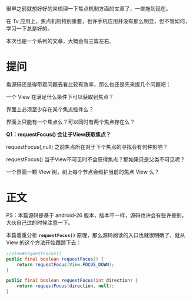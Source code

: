 很早之前就想好好的来梳理一下焦点机制方面的文章了，一直拖到现在。  

在 Tv 应用上，焦点机制特别重要，也许手机应用并没有那么明显，但不管如何，学习一下总是好的。

本次也是一个系列的文章，大概会有三篇左右。  

# 提问  

看源码还是得带着问题去看比较有效率，那么也还是先来提几个问题吧：  

一个 View 在满足什么条件下可以获取到焦点？

界面上必须至少存在某个焦点控件么？

界面上只能有一个焦点么？可以同时有两个焦点存在么？

**Q1：requestFocus() 会让子View获取焦点？**

requestFocus(,null) 之前焦点所在对于下个焦点的寻找会有何种影响？

requestFocus() 当子View不可见时不会获得焦点？那如果只是父类不可见呢？

一个界面一颗 View 树，树上每个节点会维护当前的焦点 View 么？  

# 正文  

PS：本篇源码是基于 android-26 版本，版本不一样，源码也许会有些许差别，大伙自己过的时候注意一下。  

本篇着重分析 **`requestFocus()`** 原理，那么源码阅读的入口也就很明确了，就从 View 的这个方法开始跟踪下去：  

```java
//View#requestFocus()
public final boolean requestFocus() {
	return requestFocus(View.FOCUS_DOWN);
}

public final boolean requestFocus(int direction) {
	return requestFocus(direction, null);
}


```

